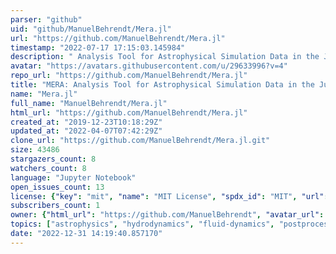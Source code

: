 ```yaml
---
parser: "github"
uid: "github/ManuelBehrendt/Mera.jl"
url: "https://github.com/ManuelBehrendt/Mera.jl"
timestamp: "2022-07-17 17:15:03.145984"
description: " Analysis Tool for Astrophysical Simulation Data in the Julia Language"
avatar: "https://avatars.githubusercontent.com/u/29633996?v=4"
repo_url: "https://github.com/ManuelBehrendt/Mera.jl"
title: "MERA: Analysis Tool for Astrophysical Simulation Data in the Julia Language"
name: "Mera.jl"
full_name: "ManuelBehrendt/Mera.jl"
html_url: "https://github.com/ManuelBehrendt/Mera.jl"
created_at: "2019-12-23T10:18:29Z"
updated_at: "2022-04-07T07:42:29Z"
clone_url: "https://github.com/ManuelBehrendt/Mera.jl.git"
size: 43486
stargazers_count: 8
watchers_count: 8
language: "Jupyter Notebook"
open_issues_count: 13
license: {"key": "mit", "name": "MIT License", "spdx_id": "MIT", "url": "https://api.github.com/licenses/mit", "node_id": "MDc6TGljZW5zZTEz"}
subscribers_count: 1
owner: {"html_url": "https://github.com/ManuelBehrendt", "avatar_url": "https://avatars.githubusercontent.com/u/29633996?v=4", "login": "ManuelBehrendt", "type": "User"}
topics: ["astrophysics", "hydrodynamics", "fluid-dynamics", "postprocessing", "julia", "ramses", "adaptive-mesh-refinement", "n-body", "grid", "julialang"]
date: "2022-12-31 14:19:40.857170"
---
```

